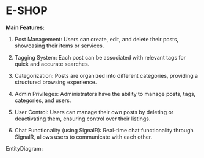 # E-SHOP

**Main Features:**

1. Post Management:
Users can create, edit, and delete their posts, showcasing their items or services.

2. Tagging System:
Each post can be associated with relevant tags for quick and accurate searches.

3. Categorization:
Posts are organized into different categories, providing a structured browsing experience.

4. Admin Privileges:
Administrators have the ability to manage posts, tags, categories, and users.

5. User Control:
Users can manage their own posts by deleting or deactivating them, ensuring control over their listings.

6. Chat Functionality (using SignalR):
Real-time chat functionality through SignalR, allows users to communicate with each other.

EntityDiagram:


